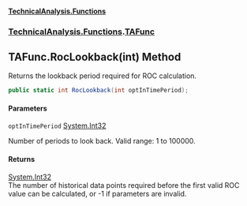 #### [TechnicalAnalysis\.Functions](Atypical.TechnicalAnalysis.Functions.md 'Atypical\.TechnicalAnalysis\.Functions')
### [TechnicalAnalysis\.Functions](Atypical.TechnicalAnalysis.Functions.md#TechnicalAnalysis.Functions 'TechnicalAnalysis\.Functions').[TAFunc](TAFunc.md 'TechnicalAnalysis\.Functions\.TAFunc')

## TAFunc\.RocLookback\(int\) Method

Returns the lookback period required for ROC calculation\.

```csharp
public static int RocLookback(int optInTimePeriod);
```
#### Parameters

<a name='TechnicalAnalysis.Functions.TAFunc.RocLookback(int).optInTimePeriod'></a>

`optInTimePeriod` [System\.Int32](https://docs.microsoft.com/en-us/dotnet/api/System.Int32 'System\.Int32')

Number of periods to look back\. Valid range: 1 to 100000\.

#### Returns
[System\.Int32](https://docs.microsoft.com/en-us/dotnet/api/System.Int32 'System\.Int32')  
The number of historical data points required before the first valid ROC value can be calculated, or \-1 if parameters are invalid\.